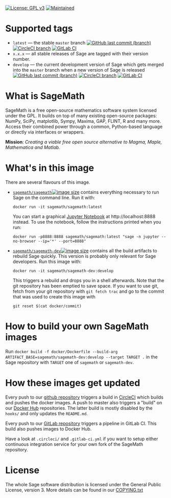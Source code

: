 [![License: GPL v3](https://img.shields.io/badge/License-GPL%20v3-blue.svg)](https://github.com/sagemath/sage/COPYING.txt) [![Maintained](https://img.shields.io/maintenance/yes/2018.svg)](https://github.com/sagemath/sage/commits/master)

# Supported tags

* `latest` — the stable `master` branch [![GitHub last commit (branch)](https://img.shields.io/github/last-commit/sagemath/sage/master.svg)](https://github.com/sagemath/sage/commits/master) [![CircleCI branch](https://img.shields.io/circleci/project/github/sagemath/sage/master.svg)](https://circleci.com/gh/sagemath/sage/tree/master) [![GitLab CI](https://gitlab.com/sagemath/sage/badges/master/pipeline.svg)](https://gitlab.com/sagemath/sage/commits/master)
* `x.x.x` — all stable releases of Sage are tagged with their version number.
* `develop` — the current development version of Sage which gets merged into the `master` branch when a new version of Sage is released [![GitHub last commit (branch)](https://img.shields.io/github/last-commit/sagemath/sage/develop.svg)](https://github.com/sagemath/sage/commits/develop) [![CircleCI branch](https://img.shields.io/circleci/project/github/sagemath/sage/master.svg)](https://circleci.com/gh/sagemath/sage/tree/master) [![GitLab CI](https://gitlab.com/sagemath/sage/badges/develop/pipeline.svg)](https://gitlab.com/sagemath/sage/commits/develop)


# What is SageMath

SageMath is a free open-source mathematics software system licensed under the GPL. It builds on top of many existing open-source packages: NumPy, SciPy, matplotlib, Sympy, Maxima, GAP, FLINT, R and many more. Access their combined power through a common, Python-based language or directly via interfaces or wrappers. 

**Mission**: *Creating a viable free open source alternative to Magma, Maple, Mathematica and Matlab.*

# What's in this image

There are several flavours of this image.

* [`sagemath/sagemath`![image size](https://img.shields.io/microbadger/image-size/sagemath/sagemath:latest.svg)](https://hub.docker.com/sagemath/sagemath) contains everything necessary to run Sage on the command line. Run it with:
    ```
    docker run -it sagemath/sagemath:latest
    ```
    You can start a graphical [Jupyter Notebook](https://jupyter.org) at http://localhost:8888 instead. To use the notebook, follow the instructions printed when you run:
    ```
    docker run -p8888:8888 sagemath/sagemath:latest "sage -n jupyter --no-browser --ip='*' --port=8888"
    ```
* [`sagemath/sagemath-dev`![image size](https://img.shields.io/microbadger/image-size/sagemath/sagemath-dev:develop.svg)](https://hub.docker.com/sagemath/sagemath-dev) contains all the build artifacts to rebuild Sage quickly. This version is probably only relevant for Sage developers. Run this image with:
    ```
    docker run -it sagemath/sagemath-dev:develop
    ```
    This triggers a rebuild and drops you in a shell afterwards. Note that the git repository has been emptied to save space. If you want to use git, fetch from your git repository with `git fetch trac` and go to the commit that was used to create this image with
    ```
    git reset $(cat docker/commit)
    ```

# How to build your own SageMath images

Run `docker build -f docker/Dockerfile --build-arg ARTIFACT_BASE=sagemath/sagemath-dev:develop --target TARGET .` in the Sage repository with `TARGET` one of `sagemath` or `sagemath-dev`.

# How these images get updated

Every push to our [github repository](https://github.com/sagemath/sage) triggers a build in [CircleCI](https://circleci.com) which builds and pushes the docker images.
A push to master also triggers a "build" on our [Docker Hub](https://hub.docker.com) repositories. The latter build is mostly disabled by the `hooks/` and only updates the `README.md`.

Every push to our [GitLab repository](https://gitlab.com/sagemath/sage) triggers a pipeline in GitLab CI. This build also pushes images to Docker Hub.

Have a look at `.circleci/` and `.gitlab-ci.yml` if you want to setup either continuous integration service for your own fork of the SageMath repository.

# License

The whole Sage software distribution is licensed under the General Public License, version 3. More details can be found in our [COPYING.txt](https://github.com/sagemath/sage/blob/master/COPYING.txt)
